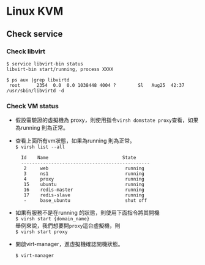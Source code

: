 # Linux KVM

## Check service  
### Check libvirt  

```
$ service libvirt-bin status  
libvirt-bin start/running, process XXXX  

$ ps aux |grep libvirtd  
 root      2354  0.0  0.0 1038448 4004 ?        Sl   Aug25  42:37 /usr/sbin/libvirtd -d
```

### Check VM status

- 假設需驗證的虛擬機為 proxy，則使用指令`virsh domstate proxy`查看，如果為running 則為正常。  
- 查看上面所有vm狀態，如果為running 則為正常。  
`$ virsh list --all`  

		Id    Name                           State
		-----------------------------------------------
		 2     web                            running
		 3     ns1                            running
		 4     proxy                          running
		 15    ubuntu                         running
		 16    redis-master                   running
		 17    redis-slave                    running
		 -     base_ubuntu                    shut off

- 如果有服務不是在running 的狀態，則使用下面指令將其開機  
`$ virsh start {domain_name}`  
舉例來說，我們想要開`proxy`這台虛擬機，則  
`$ virsh start proxy`
- 開啟virt-manager，進虛擬機確認開機狀態。  

	```
	$ virt-manager
	```
